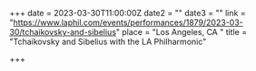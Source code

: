 +++
date = 2023-03-30T11:00:00Z
date2 = ""
date3 = ""
link = "https://www.laphil.com/events/performances/1879/2023-03-30/tchaikovsky-and-sibelius"
place = "Los Angeles, CA "
title = "Tchaikovsky and Sibelius with the LA Philharmonic"

+++
